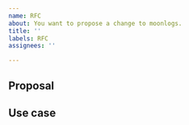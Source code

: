 ```yaml
---
name: RFC
about: You want to propose a change to moonlogs.
title: ''
labels: RFC
assignees: ''

---
```


<!--
Please fill out this entire template so that we can evaluate your proposal as quickly as possible.
-->

## Proposal

<!--
  Explain why you need this change and why this cannot be addressed with moonlogs 's current set of features.
-->

## Use case

